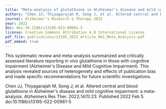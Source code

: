 ```yaml
---
title: "Meta-analysis of glutathione in Alzheimer's disease and mild cognitive impairment"
authors: "Chen JJ, Thiyagarajah M, Song J, et al. Altered central and blood glutathione in Alzheimer's disease and mild cognitive impairment: a meta-analysis. Alzheimers Res Ther. 2022;14(1):23. Published 2022 Feb 5. doi:10.1186/s13195-022-00961-5"
journal: Alzheimer's Research & Therapy 2022
year: 2022
doi: doi:10.1186/s13195-022-00961-5
license: Creative Commons Attribution 4.0 International License
pdf_file: publications/13195_2022_Article_961_Meta_Analysis.pdf
pdf_embed: true
---
```

This systematic review and meta-analysis summarized and critically assessed literature reporting in vivo glutathione in those with cognitive impairment (Alzheimer's Disease and Mild Cognitive Impairment). This analysis revealed sources of heterogeniety and effects of publication bias and made specific recommendations for future scientific investigations. 

Chen JJ, Thiyagarajah M, Song J, et al. Altered central and blood glutathione in Alzheimer's disease and mild cognitive impairment: a meta-analysis. Alzheimers Res Ther. 2022;14(1):23. Published 2022 Feb 5. doi:10.1186/s13195-022-00961-5